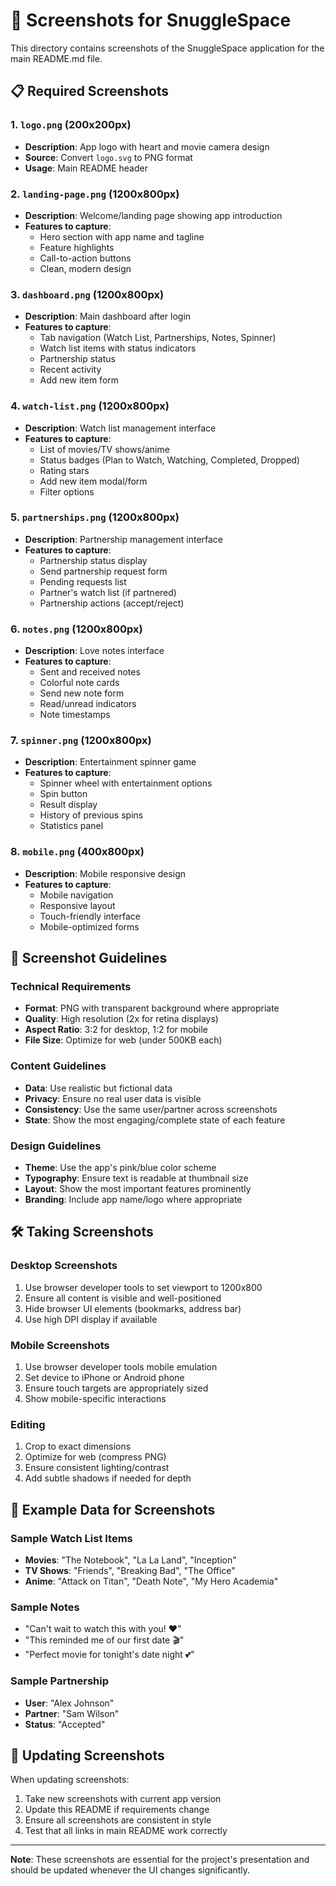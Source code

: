 # 📸 Screenshots for SnuggleSpace

This directory contains screenshots of the SnuggleSpace application for the main README.md file.

## 📋 Required Screenshots

### 1. `logo.png` (200x200px)
- **Description**: App logo with heart and movie camera design
- **Source**: Convert `logo.svg` to PNG format
- **Usage**: Main README header

### 2. `landing-page.png` (1200x800px)
- **Description**: Welcome/landing page showing app introduction
- **Features to capture**:
  - Hero section with app name and tagline
  - Feature highlights
  - Call-to-action buttons
  - Clean, modern design

### 3. `dashboard.png` (1200x800px)
- **Description**: Main dashboard after login
- **Features to capture**:
  - Tab navigation (Watch List, Partnerships, Notes, Spinner)
  - Watch list items with status indicators
  - Partnership status
  - Recent activity
  - Add new item form

### 4. `watch-list.png` (1200x800px)
- **Description**: Watch list management interface
- **Features to capture**:
  - List of movies/TV shows/anime
  - Status badges (Plan to Watch, Watching, Completed, Dropped)
  - Rating stars
  - Add new item modal/form
  - Filter options

### 5. `partnerships.png` (1200x800px)
- **Description**: Partnership management interface
- **Features to capture**:
  - Partnership status display
  - Send partnership request form
  - Pending requests list
  - Partner's watch list (if partnered)
  - Partnership actions (accept/reject)

### 6. `notes.png` (1200x800px)
- **Description**: Love notes interface
- **Features to capture**:
  - Sent and received notes
  - Colorful note cards
  - Send new note form
  - Read/unread indicators
  - Note timestamps

### 7. `spinner.png` (1200x800px)
- **Description**: Entertainment spinner game
- **Features to capture**:
  - Spinner wheel with entertainment options
  - Spin button
  - Result display
  - History of previous spins
  - Statistics panel

### 8. `mobile.png` (400x800px)
- **Description**: Mobile responsive design
- **Features to capture**:
  - Mobile navigation
  - Responsive layout
  - Touch-friendly interface
  - Mobile-optimized forms

## 📱 Screenshot Guidelines

### Technical Requirements
- **Format**: PNG with transparent background where appropriate
- **Quality**: High resolution (2x for retina displays)
- **Aspect Ratio**: 3:2 for desktop, 1:2 for mobile
- **File Size**: Optimize for web (under 500KB each)

### Content Guidelines
- **Data**: Use realistic but fictional data
- **Privacy**: Ensure no real user data is visible
- **Consistency**: Use the same user/partner across screenshots
- **State**: Show the most engaging/complete state of each feature

### Design Guidelines
- **Theme**: Use the app's pink/blue color scheme
- **Typography**: Ensure text is readable at thumbnail size
- **Layout**: Show the most important features prominently
- **Branding**: Include app name/logo where appropriate

## 🛠️ Taking Screenshots

### Desktop Screenshots
1. Use browser developer tools to set viewport to 1200x800
2. Ensure all content is visible and well-positioned
3. Hide browser UI elements (bookmarks, address bar)
4. Use high DPI display if available

### Mobile Screenshots
1. Use browser developer tools mobile emulation
2. Set device to iPhone or Android phone
3. Ensure touch targets are appropriately sized
4. Show mobile-specific interactions

### Editing
1. Crop to exact dimensions
2. Optimize for web (compress PNG)
3. Ensure consistent lighting/contrast
4. Add subtle shadows if needed for depth

## 📝 Example Data for Screenshots

### Sample Watch List Items
- **Movies**: "The Notebook", "La La Land", "Inception"
- **TV Shows**: "Friends", "Breaking Bad", "The Office"
- **Anime**: "Attack on Titan", "Death Note", "My Hero Academia"

### Sample Notes
- "Can't wait to watch this with you! ❤️"
- "This reminded me of our first date 🎬"
- "Perfect movie for tonight's date night 💕"

### Sample Partnership
- **User**: "Alex Johnson"
- **Partner**: "Sam Wilson"
- **Status**: "Accepted"

## 🔄 Updating Screenshots

When updating screenshots:
1. Take new screenshots with current app version
2. Update this README if requirements change
3. Ensure all screenshots are consistent in style
4. Test that all links in main README work correctly

---

**Note**: These screenshots are essential for the project's presentation and should be updated whenever the UI changes significantly. 
